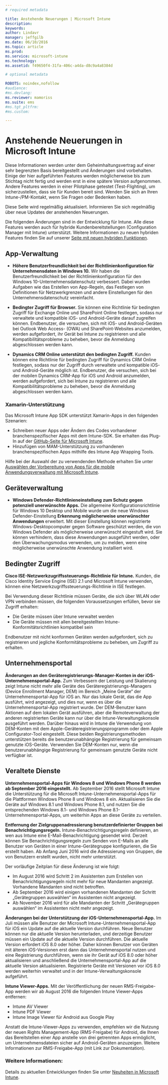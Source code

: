 ```yaml
---
# required metadata

title: Anstehende Neuerungen | Microsoft Intune
description:
keywords:
author: Lindavr
manager: jeffgilb
ms.date: 06/10/2016
ms.topic: article
ms.prod:
ms.service: microsoft-intune
ms.technology:
ms.assetid: f49650f4-31fa-406c-a4da-d8c9a4a8384d

# optional metadata

ROBOTS: noindex,nofollow
#audience:
#ms.devlang:
ms.reviewer: mamoriss
ms.suite: ems
#ms.tgt_pltfrm:
#ms.custom:

---
```


# Anstehende Neuerungen in Microsoft Intune
Diese Informationen werden unter dem Geheimhaltungsvertrag auf einer sehr begrenzten Basis bereitgestellt und Änderungen sind vorbehalten. Einige der hier aufgeführten Features werden möglicherweise bis zum Stichtag nicht fertig und werden erst in eine spätere Version aufgenommen. Andere Features werden in einer Pilotphase getestet (Test-Flighting), um sicherzustellen, dass sie für Kunden bereit sind. Wenden Sie sich an Ihren Intune-/PM-Kontakt, wenn Sie Fragen oder Bedenken haben.

Diese Seite wird regelmäßig aktualisiert. Informieren Sie sich regelmäßig über neue Updates der anstehenden Neuerungen.

Die folgenden Änderungen sind in der Entwicklung für Intune. Alle diese Features werden auch für hybride Kundenbereitstellungen (Configuration Manager mit Intune) unterstützt. Weitere Informationen zu neuen hybriden Features finden Sie auf unserer [Seite mit neuen hybriden Funktionen](https://technet.microsoft.com/en-US/library/mt718155(TechNet.10).aspx).


## App-Verwaltung
- **Höhere Benutzerfreundlichkeit bei der Richtlinienkonfiguration für Unternehmensdaten in Windows 10.** Wir haben die Benutzerfreundlichkeit bei der Richtlinienkonfiguration für den Windows 10-Unternehmensdatenschutz verbessert. Dabei wurden Aufgaben wie das Erstellen von App-Regeln, das Festlegen von Definitionen für Netzwerkgrenzen und andere Einstellungen für den Unternehmensdatenschutz vereinfacht.
<!---TFS 1303011--->

- **Bedingter Zugriff für Browser.** Sie können eine Richtlinie für bedingten Zugriff für Exchange Online und SharePoint Online festlegen, sodass nur verwaltete und kompatible iOS- und Android-Geräte darauf zugreifen können. Endbenutzer, die versuchen, sich mit iOS- und Android-Geräten bei Outlook Web Access- (OWA) und SharePoint-Websites anzumelden, werden aufgefordert, ihr Gerät bei Intune zu registrieren und alle Kompatibilitätsprobleme zu beheben, bevor die Anmeldung abgeschlossen werden kann.
<!---TFS 1175844--->

- **Dynamics CRM Online unterstützt den bedingten Zugriff.** Kunden können eine Richtlinie für bedingten Zugriff für Dynamics CRM Online festlegen, sodass nur der Zugriff durch verwaltete und kompatible iOS- und Android-Geräte möglich ist. Endbenutzer, die versuchen, sich bei der mobilen Dynamics CRM-App für iOS und Android anzumelden, werden aufgefordert, sich bei Intune zu registrieren und alle Kompatibilitätsprobleme zu beheben, bevor die Anmeldung abgeschlossen werden kann.
<!---TFS1295358--->

### Xamarin-Unterstützung
Das Microsoft Intune App SDK unterstützt Xamarin-Apps in den folgenden Szenarien:

- Schreiben neuer Apps oder Ändern des Codes vorhandener branchenspezifischer Apps mit dem Intune-SDK. Sie erhalten das Plug-In auf der [GitHub-Seite für Microsoft Intune](https://github.com/msintuneappsdk).
- Hinzufügen von MAM-Unterstützung zu vorhandenen branchenspezifischen Apps mithilfe des Intune App Wrapping Tools.

Hilfe bei der Auswahl der zu verwendenden Methode erhalten Sie unter [Auswählen der Vorbereitung von Apps für die mobile Anwendungsverwaltung mit Microsoft Intune](https://docs.microsoft.com/en-us/intune/deploy-use/decide-how-to-prepare-apps-for-mobile-application-management-with-microsoft-intune).
<!--- TFS 1061478 & TFS 1152340--->

## Geräteverwaltung
- **Windows Defender-Richtlinieneinstellung zum Schutz gegen potenziell unerwünschte Apps.** Die allgemeine Konfigurationsrichtlinie für Windows 10 Desktop und Mobile wurde um die neue Windows Defender-Einstellung **Erkennung möglicherweise unerwünschter Anwendungen** erweitert. Mit dieser Einstellung können registrierte Windows-Desktopcomputer gegen Software geschützt werden, die von Windows Defender als möglicherweise unerwünscht eingestuft wird. Sie können verhindern, dass diese Anwendungen ausgeführt werden, oder den Überwachungsmodus verwenden, um zu melden, wenn eine möglicherweise unerwünschte Anwendung installiert wird.
<!---TFS 1244478--->

## Bedingter Zugriff
**Cisco ISE-Netzwerkzugriffssteuerungs-Richtlinie für Intune.**  Kunden, die Cisco Identity Service Engine (ISE) 2.1 und Microsoft Intune verwenden, können eine Netzwerkzugriffssteuerungs-Richtlinie in ISE festlegen.

Bei Verwendung dieser Richtlinie müssen Geräte, die sich über WLAN oder VPN verbinden müssen, die folgenden Voraussetzungen erfüllen, bevor sie Zugriff erhalten:

* Die Geräte müssen über Intune verwaltet werden
* Die Geräte müssen mit allen bereitgestellten Intune-Konformitätsrichtlinien kompatibel sein

Endbenutzer mit nicht konformen Geräten werden aufgefordert, sich zu registrieren und jegliche Konformitätsprobleme zu beheben, um Zugriff zu erhalten.
<!---TFS 1299144--->

## Unternehmensportal
**Änderungen an den Geräteregistrierungs-Manager-Konten in der iOS-Unternehmensportal-App.** Zum Verbessern der Leistung und Skalierung zeigt Intune nicht mehr alle Geräte des Geräteregistrierungs-Managers (Device Enrollment Manager, DEM) im Bereich „Meine Geräte“ der Unternehmensportal-App für iOS an. Nur das lokale Gerät, das die App ausführt, wird angezeigt, und dies nur, wenn es über die Unternehmensportal-App registriert wurde. Der DEM-Benutzer kann Aktionen auf dem lokalen Gerät ausführen, aber die Remoteverwaltung der anderen registrierten Geräte kann nur über die Intune-Verwaltungskonsole ausgeführt werden.  Darüber hinaus wird in Intune die Verwendung von DEM-Konten mit dem Apple-Geräteregistrierungsprogramm oder dem Apple Configurator-Tool eingestellt. Diese beiden Registrierungsmethoden unterstützen bereits die benutzerunabhängige Registrierung für gemeinsam genutzte iOS-Geräte. Verwenden Sie DEM-Konten nur, wenn die benutzerunabhängige Registrierung für gemeinsam genutzte Geräte nicht verfügbar ist.
<!---TFS 1233681--->

## Veraltete Dienste
**Unternehmensportal-Apps für Windows 8 und Windows Phone 8 werden ab September 2016 eingestellt.** Ab September 2016 stellt Microsoft Intune die Unterstützung für die Microsoft Intune-Unternehmensportal-Apps für die Plattformen Windows Phone 8 und Windows 8 ein. Aktualisieren Sie die Geräte auf Windows 8.1 und Windows Phone 8.1, und nutzen Sie die entsprechenden Windows 8.1- und Windows Phone 8.1-Unternehmensportal-Apps, um weiterhin Apps an diese Geräte zu verteilen.
<!---TFS 1255391--->

**Entfernung der Zielgruppenadressierung benutzerdefinierter Gruppen bei Benachrichtigungsregeln.**
Intune-Benachrichtigungsregeln definieren, an wen aus Intune eine E-Mail-Benachrichtigung gesendet wird. Derzeit können Sie Benachrichtigungsregeln zum Senden von E-Mails an alle Benutzer von Geräten in einer Intune-Gerätegruppe konfigurieren, die Sie erstellt haben. Ab Anfang Juni 2016 wird die Adressierung von Gruppen, die von Benutzern erstellt wurden, nicht mehr unterstützt.

Der vorläufige Zeitplan für diese Änderung ist wie folgt:
- Im August 2016 wird Schritt 2 im Assistenten zum Erstellen von Benachrichtigungsregeln nicht mehr für neue Mandanten angezeigt. Vorhandene Mandanten sind nicht betroffen.
- Ab September 2016 wird einigen vorhandenen Mandanten der Schritt „Gerätegruppen auswählen“ im Assistenten nicht angezeigt.
- Ab November 2016 wird für alle Mandanten der Schritt „Gerätegruppen auswählen“ im Assistenten nicht mehr angezeigt.
<!---   TFS 1278864--->

**Änderungen bei der Unterstützung der iOS-Unternehmensportal-App.**
Im Juli müssen alle Benutzer der Microsoft Intune-Unternehmensportal-App für iOS ein Update auf die aktuelle Version durchführen. Neue Benutzer können nur die aktuelle Version herunterladen, und derzeitige Benutzer müssen ein Update auf die aktuelle Version durchführen. Die aktuelle Version erfordert iOS 8.0 oder höher. Daher können Benutzer von Geräten mit älteren iOS-Versionen erst dann das Unternehmensportal nutzen und eine Registrierung durchführen, wenn sie ihr Gerät auf iOS 8.0 oder höher aktualisieren und anschließend die Unternehmensportal-App auf die aktuelle Version aktualisieren. Registrierte Geräte mit Versionen vor iOS 8.0 werden weiterhin verwaltet und in der Intune-Verwaltungskonsole aufgeführt.  

**Intune Viewer-Apps.** Mit der Veröffentlichung der neuen RMS-Freigabe-App werden wir ab August 2016 die folgenden Intune Viewer-Apps entfernen:
- Intune AV Viewer
- Intune PDF Viewer
- Intune Image Viewer für Android aus Google Play

Anstatt die Intune-Viewer-Apps zu verwenden, empfehlen wir die Nutzung der neuen Rights Management-App (RMS-Freigabe) für Android, die Ihnen das Bereitstellen einer App anstelle von drei getrennten Apps ermöglicht, um Unternehmensdateien sicher auf Android-Geräten anzuzeigen. Weitere Informationen zur RMS-Freigabe-App (mit Link zur Dokumentation).


### Weitere Informationen:
Details zu aktuellen Entwicklungen finden Sie unter [Neuheiten in Microsoft Intune](whats-new-in-microsoft-intune.md).


<!--HONumber=Jun16_HO3-->


